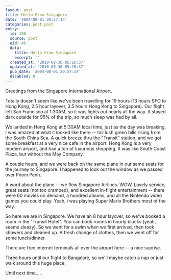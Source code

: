 ```yaml
---
layout: post
title: Hello From Singapore
date: '2004-08-01 20:57:14'
categories: post post
entry:
  id: 186
  source: post
  uid: 46
  data:
    title: Hello From Singapore
    excerpt: ''
  created_at: '2010-08-30 05:16:37'
  updated_at: '2010-08-30 05:16:37'
  pub_date: '2004-08-01 20:57:14'
  disabled: 0
---
```


Greetings from the Singapore International Airport.

Totally doesn't seem like we've been travelling for 19
hours (13 hours SFO to Hong Kong, 2.5 hour layover,
3.5 hours Hong Kong to Singapore). Our flight left
San Francisco at 1:30AM, so it was lights out nearly
all the way. It stayed dark outside for 95% of the
trip, so much sleep was had by all.

We landed in Hong Kong at 5:30AM local time, just as
the day was breaking. I was amazed at what it looked
like there -- tall lush green hills rising from the
South China Sea. A quick breeze thru the "Transit"
station, and we got some breakfast at a very nice cafe
in the airport. Hong Kong is a very modern airport,
and had a ton of luxurious shopping. It was like
South Coast Plaza, but without the May Company.

A couple hours, and we were back on the same plane in
our same seats for the journey to Singapore. I
happened to look out the window as we passed over Pnom
Penh.

A word about the plane -- we flew Singapore Airlines.
WOW. Lovely service, great seats (not too cramped),
and excellent in-flight entertainment -- there were 60
movies on demand, a hundred albums, and all the
Nintendo video games you could play. Yeah, i was
playing Super Mario Brothers most of the way.

So here we are in Singapore. We have an 8 hour
layover, so we've booked a room in the "Transit
Hotel". You can book rooms in hourly blocks (yeah,
seems sleazy). So we went for a swim when we first
arrived, then took showers and cleaned up. A fresh
change of clothes, then we went off for some
lunch/dinner.

There are free internet terminals all over the airport
here -- a nice suprise.

Three hours until our flight to Bangalore, so we'll
maybe catch a nap or just walk around this huge place.

Until next time.....
